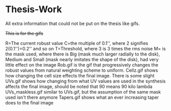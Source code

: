 # Thesis-Work
All extra information that could not be put on the thesis like gifs.

~~This is for the gifs~~

R=The current robust value
C=the multiple of 0.1'', where 2 signifies 2(0.1'')=0.2'' and so on
T=Threshold, where 3 is 3 times the rms noise
M= is the mask used, where there is Big (mask much larger radially to the disk), Medium and Small (mask nearly imitates the shape of the disk), had very little effect on the image 
Rob.gif is the gif that progressively changes the robust values from natural weighting scheme to uniform. 
Cellz.gif shows how changing the cell size effects the final image. There is some slight 
UVs.gif shows how changing from what UV values are used in the synthesis affects the final image, should be noted that 90 means 90 kilo lambda
UVs_maskless.gif similar to UVs.gif, but the assumption of the same mask used isn't there anymore
Tapers.gif shows what an ever increasing taper does to the final image
